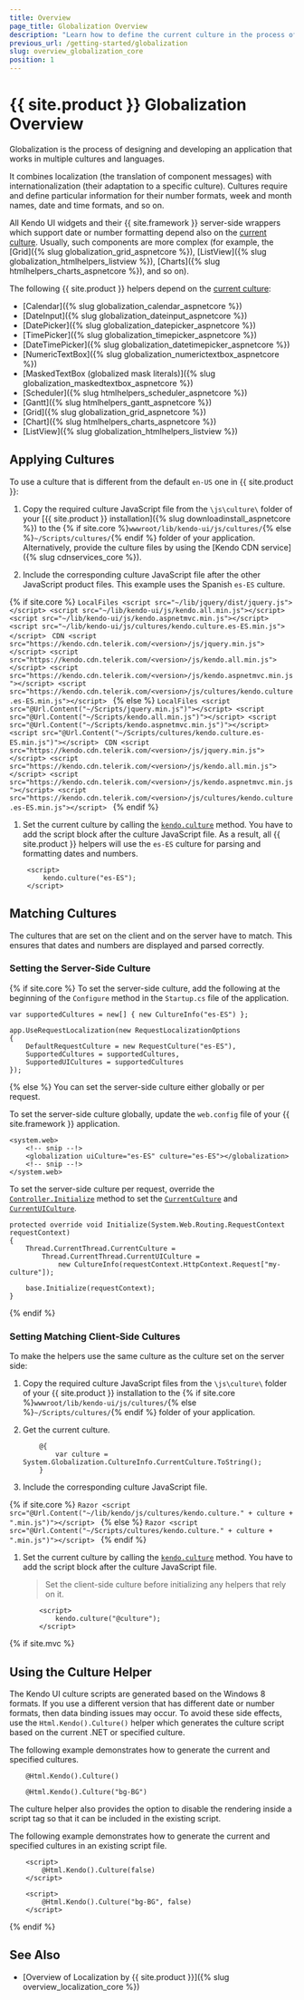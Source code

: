 ```yaml
---
title: Overview
page_title: Globalization Overview
description: "Learn how to define the current culture in the process of globalization when working with {{ site.product }}."
previous_url: /getting-started/globalization
slug: overview_globalization_core
position: 1
---
```


# {{ site.product }} Globalization Overview

Globalization is the process of designing and developing an application that works in multiple cultures and languages.

It combines localization (the translation of component messages) with internationalization (their adaptation to a specific culture). Cultures require and define particular information for their number formats, week and month names, date and time formats, and so on.

All Kendo UI widgets and their {{ site.framework }} server-side wrappers which support date or number formatting depend also on the [current culture](https://docs.telerik.com/kendo-ui/api/javascript/kendo/methods/culture). Usually, such components are more complex (for example, the [Grid]({% slug globalization_grid_aspnetcore %}), [ListView]({% slug globalization_htmlhelpers_listview %}), [Charts]({% slug htmlhelpers_charts_aspnetcore %}), and so on).

The following {{ site.product }} helpers depend on the [current culture](https://docs.telerik.com/kendo-ui/api/javascript/kendo/methods/culture):

* [Calendar]({% slug globalization_calendar_aspnetcore %})
* [DateInput]({% slug globalization_dateinput_aspnetcore %})
* [DatePicker]({% slug globalization_datepicker_aspnetcore %})
* [TimePicker]({% slug globalization_timepicker_aspnetcore %})
* [DateTimePicker]({% slug globalization_datetimepicker_aspnetcore %})
* [NumericTextBox]({% slug globalization_numerictextbox_aspnetcore %})
* [MaskedTextBox (globalized mask literals)]({% slug globalization_maskedtextbox_aspnetcore %})
* [Scheduler]({% slug htmlhelpers_scheduler_aspnetcore %})
* [Gantt]({% slug htmlhelpers_gantt_aspnetcore %})
* [Grid]({% slug globalization_grid_aspnetcore %})
* [Chart]({% slug htmlhelpers_charts_aspnetcore %})
* [ListView]({% slug globalization_htmlhelpers_listview %})

## Applying Cultures

To use a culture that is different from the default `en-US` one in {{ site.product }}:

1. Copy the required culture JavaScript file from the `\js\culture\` folder of your [{{ site.product }} installation]({% slug downloadinstall_aspnetcore %}) to the {% if site.core %}`wwwroot/lib/kendo-ui/js/cultures/`{% else %}`~/Scripts/cultures/`{% endif %} folder of your application. Alternatively, provide the culture files by using the [Kendo CDN service]({% slug cdnservices_core %}).

1. Include the corresponding culture JavaScript file after the other JavaScript product files. This example uses the Spanish `es-ES` culture.


{% if site.core %}
    ```LocalFiles
        <script src="~/lib/jquery/dist/jquery.js"></script>
        <script src="~/lib/kendo-ui/js/kendo.all.min.js"></script>
        <script src="~/lib/kendo-ui/js/kendo.aspnetmvc.min.js"></script>
        <script src="~/lib/kendo-ui/js/cultures/kendo.culture.es-ES.min.js"></script>
    ```
    ```CDN
        <script src="https://kendo.cdn.telerik.com/<version>/js/jquery.min.js"></script>
        <script src="https://kendo.cdn.telerik.com/<version>/js/kendo.all.min.js"></script>
        <script src="https://kendo.cdn.telerik.com/<version>/js/kendo.aspnetmvc.min.js"></script>
        <script src="https://kendo.cdn.telerik.com/<version>/js/cultures/kendo.culture.es-ES.min.js"></script>
    ```
{% else %}
    ```LocalFiles
        <script src="@Url.Content("~/Scripts/jquery.min.js")"></script>
        <script src="@Url.Content("~/Scripts/kendo.all.min.js")"></script>
        <script src="@Url.Content("~/Scripts/kendo.aspnetmvc.min.js")"></script>
        <script src="@Url.Content("~/Scripts/cultures/kendo.culture.es-ES.min.js")"></script>
    ```
    ```CDN
        <script src="https://kendo.cdn.telerik.com/<version>/js/jquery.min.js"></script>
        <script src="https://kendo.cdn.telerik.com/<version>/js/kendo.all.min.js"></script>
        <script src="https://kendo.cdn.telerik.com/<version>/js/kendo.aspnetmvc.min.js"></script>
        <script src="https://kendo.cdn.telerik.com/<version>/js/cultures/kendo.culture.es-ES.min.js"></script>
    ```
{% endif %}

1. Set the current culture by calling the [`kendo.culture`](https://docs.telerik.com/kendo-ui/api/javascript/kendo/methods/culture) method. You have to add the script block after the culture JavaScript file. As a result, all {{ site.product }} helpers will use the `es-ES` culture for parsing and formatting dates and numbers.

        <script>
            kendo.culture("es-ES");
        </script>

## Matching Cultures

The cultures that are set on the client and on the server have to match. This ensures that dates and numbers are displayed and parsed correctly.

### Setting the Server-Side Culture

{% if site.core %}
To set the server-side culture, add the following at the beginning of the `Configure` method in the `Startup.cs` file of the application.

    var supportedCultures = new[] { new CultureInfo("es-ES") };

    app.UseRequestLocalization(new RequestLocalizationOptions
    {
        DefaultRequestCulture = new RequestCulture("es-ES"),
        SupportedCultures = supportedCultures,
        SupportedUICultures = supportedCultures
    });
{% else %}
You can set the server-side culture either globally or per request.

To set the server-side culture globally, update the `web.config` file of your {{ site.framework }} application.

    <system.web>
        <!-- snip --!>
        <globalization uiCulture="es-ES" culture="es-ES"></globalization>
        <!-- snip --!>
    </system.web>

<!-- -->
To set the server-side culture per request, override the [`Controller.Initialize`](https://msdn.microsoft.com/en-us/library/system.web.mvc.controller.initialize(v=vs.118).aspx) method to set the [`CurrentCulture`](https://msdn.microsoft.com/en-us/library/system.globalization.cultureinfo.currentculture.aspx) and [`CurrentUICulture`](https://msdn.microsoft.com/en-us/library/system.globalization.cultureinfo.currentuiculture.aspx).

    protected override void Initialize(System.Web.Routing.RequestContext requestContext)
    {
        Thread.CurrentThread.CurrentCulture =
            Thread.CurrentThread.CurrentUICulture =
                new CultureInfo(requestContext.HttpContext.Request["my-culture"]);

        base.Initialize(requestContext);
    }

{% endif %}

### Setting Matching Client-Side Cultures

To make the helpers use the same culture as the culture set on the server side:

1. Copy the required culture JavaScript files from the `\js\culture\` folder of your {{ site.product }} installation to the {% if site.core %}`wwwroot/lib/kendo-ui/js/cultures/`{% else %}`~/Scripts/cultures/`{% endif %} folder of your application.
1. Get the current culture.

    ```Razor
        @{
            var culture = System.Globalization.CultureInfo.CurrentCulture.ToString();
        }
    ```

1. Include the corresponding culture JavaScript file.

{% if site.core %}
    ```Razor
        <script src="@Url.Content("~/lib/kendo/js/cultures/kendo.culture." + culture + ".min.js")"></script>
    ```
{% else %}
    ```Razor
        <script src="@Url.Content("~/Scripts/cultures/kendo.culture." + culture + ".min.js")"></script>
    ```
{% endif %}

1. Set the current culture by calling the [`kendo.culture`](https://docs.telerik.com/kendo-ui/api/javascript/kendo/methods/culture) method. You have to add the script block after the culture JavaScript file.

    > Set the client-side culture before initializing any helpers that rely on it.

    ```Razor
        <script>
            kendo.culture("@culture");
        </script>
    ```

{% if site.mvc %}
## Using the Culture Helper

The Kendo UI culture scripts are generated based on the Windows 8 formats. If you use a different version that has different date or number formats, then data binding issues may occur. To avoid these side effects, use the `Html.Kendo().Culture()` helper which generates the culture script based on the current .NET or specified culture.

The following example demonstrates how to generate the current and specified cultures.

```Current
    @Html.Kendo().Culture()
```
```Specified
    @Html.Kendo().Culture("bg-BG")
```

The culture helper also provides the option to disable the rendering inside a script tag so that it can be included in the existing script.

The following example demonstrates how to generate the current and specified cultures in an existing script file.

```Current
    <script>
        @Html.Kendo().Culture(false)
    </script>
```
```Specified
    <script>
        @Html.Kendo().Culture("bg-BG", false)
    </script>
```
{% endif %}

## See Also

* [Overview of Localization by {{ site.product }}]({% slug overview_localization_core %})
